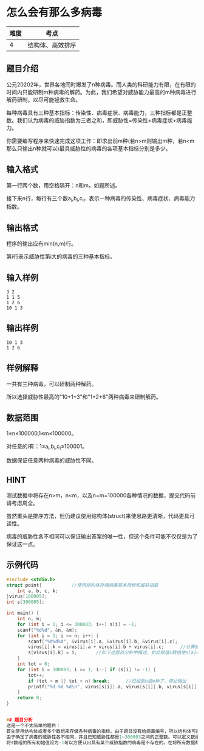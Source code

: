 # 怎么会有那么多病毒


| 难度 | 考点               |
| ---- | ------------------ |
| 4    | 结构体、高效排序   |


## 题目介绍
公元20202年，世界各地同时爆发了n种病毒。而人类的科研能力有限，在有限的时间内只能研制m种病毒的解药。为此，我们希望对威胁能力最高的m种病毒进行解药研制，以尽可能拯救生命。

每种病毒具有三种基本指标：传染性、病毒症状、病毒能力，三种指标都是正整数。我们认为病毒的威胁指数为三者之和，即威胁性=传染性+病毒症状+病毒能力。

你需要编写程序来快速完成这项工作：即求出前m种(若n>m则输出m种，若n<m那么只输出n种就可以)最具威胁性的病毒的各项基本指标分别是多少。

## 输入格式
第一行两个数，用空格隔开：n和m，如题所述。

接下来n行，每行有三个数a<sub>i</sub>,b<sub>i</sub>,c<sub>i</sub>，表示一种病毒的传染性、病毒症状、病毒能力指数。

## 输出格式
程序的输出应有min(n,m)行。

第i行表示威胁性第i大的病毒的三种基本指标。

## 输入样例
```
3 2
1 1 5
1 2 6
10 1 3
```

## 输出样例
```
10 1 3
1 2 6
```

## 样例解释
一共有三种病毒，可以研制两种解药。

所以选择威胁性最高的"10+1+3"和"1+2+6"两种病毒来研制解药。

## 数据范围
1≤n≤100000,1≤m≤100000。

对任意的i有：1≤a<sub>i</sub>,b<sub>i</sub>,c<sub>i</sub>≤100001。

数据保证任意两种病毒的威胁性不同。

## HINT
测试数据中将存在n>m，n<m，以及n=m=100000各种情况的数据，提交代码前请考虑周全。

虽然重头是排序方法，但仍建议使用结构体(struct)来使思路更清晰，代码更具可读性。

病毒的威胁性各不相同可以保证输出答案的唯一性，但这个条件可能不仅仅是为了保证这一点。

## 示例代码


```c
#include <stdio.h>
struct point{           //使用结构体存储病毒基本指标和威胁指数
	int a, b, c, k;
}virus[100005];
int s[300005];

int main() {
	int n, m;
	for (int i = 1; i <= 300003; i++) s[i] = -1;
	scanf("%d%d", &n, &m);
	for (int i = 1; i <= n; i++) {
		scanf("%d%d%d", &virus[i].a, &virus[i].b, &virus[i].c);
		virus[i].k = virus[i].a + virus[i].b + virus[i].c;      //计算威胁指数
		s[virus[i].k] = i;       //如下述题目分析中描述，如此赋值s数组使s[a]=b表示威胁指数为a的病毒是读进来的b号病毒
	}
	int tot = 0;
	for (int i = 300003; i >= 1; i--) if (s[i] != -1) {
		tot++;
		if (tot > m || tot > n) break;      //已经到n或m种了，停止输出
		printf("%d %d %d\n", virus[s[i]].a, virus[s[i]].b, virus[s[i]].c);
	}
	return 0;
}


## 题目分析
这是一个不太简单的题目：
首先使用结构体或者多个数组来存储各种病毒的指标。由于题目没有给病毒编号，所以结构体可能需要多存一个病毒编号1~n，一个威胁指数。然后考虑排序的方式，如果会用sort函数对结构体排序应该是可以通过的。这里说不用sort的方法：
由于确定了病毒的威胁性各不相同，并且已知威胁性都是1~300003之间的正整数。可以定义数组s[a]=b来表示“威胁性为a的病毒是第b个病毒”。对于读入的第i个病毒，设其威胁性为k<sub>i</sub>，则赋值s[k<sub>i</sub>]=i。
将s数组的所有初始值设为-1可以方便认出具有某个威胁指数的病毒是不存在的。在将所有数据都在s数组中标记后，将s数组从300003~1遍历，得到前m个不为-1的s数组所表示的病毒标号。
